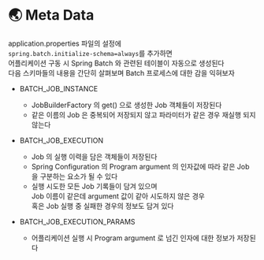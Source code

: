 # &#127759; Meta Data
application.properties 파일의 설정에  
`spring.batch.initialize-schema=always`를 추가하면   
어플리케이션 구동 시 Spring Batch 와 관련된 테이블이 자동으로 생성된다   
다음 스키마들의 내용을 간단히 살펴보며 Batch 프로세스에 대한 감을 익혀보자  
 
- BATCH_JOB_INSTANCE  

  - JobBuilderFactory 의 get() 으로 생성한 Job 객체들이 저장된다 
  - 같은 이름의 Job 은 중복되어 저장되지 않고 파라미터가 같은 경우 재실행 되지 않는다  
   
- BATCH_JOB_EXECUTION

  - Job 의 실행 이력을 담은 객체들이 저장된다 
  - Spring Configuration 의 Program argument 의 인자값에 따라 같은 Job 을 구분하는 요소가 될 수 있다  
  - 실행 시도한 모든 Job 기록들이 담겨 있으며   
    Job 이름이 같은데 argument 값이 같아 시도하지 않은 경우  
    혹은 Job 실행 중 실패한 경우의 정보도 담겨 있다  

- BATCH_JOB_EXECUTION_PARAMS  

  - 어플리케이션 실행 시 Program argument 로 넘긴 인자에 대한 정보가 저장된다